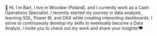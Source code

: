 👋 Hi,
I'm Bart, I live in Wrocław (Poland), and I currently work as a Cash Operations Specialist. I recently started my journey in data analysis, learning SQL, Power BI, and DAX while creating interesting dashboards. I strive to continuously develop my skills to eventually become a Data Analyst. I invite you to check out my work and share your insights!❤
<!---
BartGalan/BartGalan is a ✨ special ✨ repository because its `README.md` (this file) appears on your GitHub profile.
You can click the Preview link to take a look at your changes.
--->
